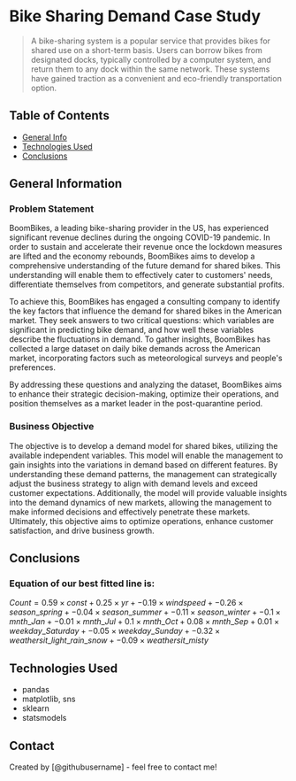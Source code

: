 # Bike Sharing Demand Case Study
> A bike-sharing system is a popular service that provides bikes for shared use on a short-term basis. Users can borrow bikes from designated docks, typically controlled by a computer system, and return them to any dock within the same network. These systems have gained traction as a convenient and eco-friendly transportation option.


## Table of Contents
* [General Info](#general-information)
* [Technologies Used](#technologies-used)
* [Conclusions](#conclusions)

<!-- You can include any other section that is pertinent to your problem -->

## General Information

### Problem Statement

BoomBikes, a leading bike-sharing provider in the US, has experienced significant revenue declines during the ongoing COVID-19 pandemic. In order to sustain and accelerate their revenue once the lockdown measures are lifted and the economy rebounds, BoomBikes aims to develop a comprehensive understanding of the future demand for shared bikes. This understanding will enable them to effectively cater to customers' needs, differentiate themselves from competitors, and generate substantial profits.

To achieve this, BoomBikes has engaged a consulting company to identify the key factors that influence the demand for shared bikes in the American market. They seek answers to two critical questions: which variables are significant in predicting bike demand, and how well these variables describe the fluctuations in demand. To gather insights, BoomBikes has collected a large dataset on daily bike demands across the American market, incorporating factors such as meteorological surveys and people's preferences.

By addressing these questions and analyzing the dataset, BoomBikes aims to enhance their strategic decision-making, optimize their operations, and position themselves as a market leader in the post-quarantine period.

### Business Objective

The objective is to develop a demand model for shared bikes, utilizing the available independent variables. This model will enable the management to gain insights into the variations in demand based on different features. By understanding these demand patterns, the management can strategically adjust the business strategy to align with demand levels and exceed customer expectations. Additionally, the model will provide valuable insights into the demand dynamics of new markets, allowing the management to make informed decisions and effectively penetrate these markets. Ultimately, this objective aims to optimize operations, enhance customer satisfaction, and drive business growth.

<!-- You don't have to answer all the questions - just the ones relevant to your project. -->

## Conclusions
### Equation of our best fitted line is:

 $Count = 0.59  \times  const + 0.25  \times  yr + -0.19  \times  windspeed + -0.26  \times  season\_spring + -0.04  \times  season\_summer + -0.11  \times  season\_winter + -0.1  \times  mnth\_Jan + -0.01  \times  mnth\_Jul + 0.1  \times  mnth\_Oct + 0.08  \times  mnth\_Sep + 0.01  \times  weekday\_Saturday + -0.05  \times  weekday\_Sunday + -0.32  \times  weathersit\_light\_rain\_snow + -0.09  \times  weathersit\_misty$

<!-- You don't have to answer all the questions - just the ones relevant to your project. -->


## Technologies Used
- pandas
- matplotlib, sns
- sklearn
- statsmodels

<!-- As the libraries versions keep on changing, it is recommended to mention the version of library used in this project -->


## Contact
Created by [@githubusername] - feel free to contact me!


<!-- Optional -->
<!-- ## License -->
<!-- This project is open source and available under the [... License](). -->

<!-- You don't have to include all sections - just the one's relevant to your project -->